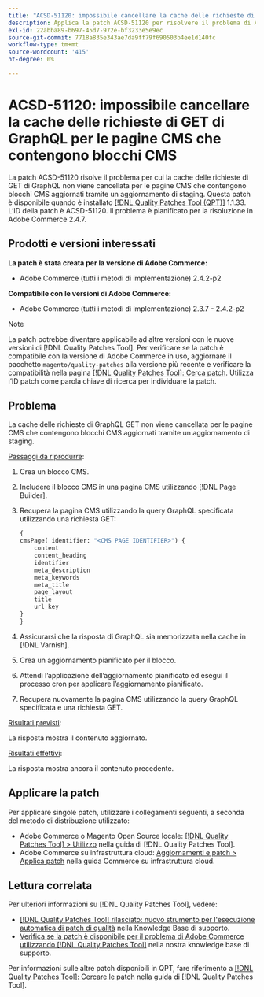 ```yaml
---
title: "ACSD-51120: impossibile cancellare la cache delle richieste di GET di GraphQL per le pagine CMS che contengono blocchi CMS"
description: Applica la patch ACSD-51120 per risolvere il problema di Adobe Commerce per cui la cache delle richieste di GraphQL GET non viene cancellata per le pagine CMS che contengono blocchi CMS.
exl-id: 22abba89-b697-45d7-972e-bf3233e5e9ec
source-git-commit: 7718a835e343ae7da9ff79f690503b4ee1d140fc
workflow-type: tm+mt
source-wordcount: '415'
ht-degree: 0%

---
```


# ACSD-51120: impossibile cancellare la cache delle richieste di GET di GraphQL per le pagine CMS che contengono blocchi CMS

La patch ACSD-51120 risolve il problema per cui la cache delle richieste di GET di GraphQL non viene cancellata per le pagine CMS che contengono blocchi CMS aggiornati tramite un aggiornamento di staging. Questa patch è disponibile quando è installato [[!DNL Quality Patches Tool (QPT)]](/help/announcements/adobe-commerce-announcements/magento-quality-patches-released-new-tool-to-self-serve-quality-patches.md) 1.1.33. L’ID della patch è ACSD-51120. Il problema è pianificato per la risoluzione in Adobe Commerce 2.4.7.

## Prodotti e versioni interessati

**La patch è stata creata per la versione di Adobe Commerce:**

* Adobe Commerce (tutti i metodi di implementazione) 2.4.2-p2

**Compatibile con le versioni di Adobe Commerce:**

* Adobe Commerce (tutti i metodi di implementazione) 2.3.7 - 2.4.2-p2

>[!NOTE]
>
>La patch potrebbe diventare applicabile ad altre versioni con le nuove versioni di [!DNL Quality Patches Tool]. Per verificare se la patch è compatibile con la versione di Adobe Commerce in uso, aggiornare il pacchetto `magento/quality-patches` alla versione più recente e verificare la compatibilità nella pagina [[!DNL Quality Patches Tool]: Cerca patch](https://experienceleague.adobe.com/tools/commerce-quality-patches/index.html). Utilizza l’ID patch come parola chiave di ricerca per individuare la patch.

## Problema

La cache delle richieste di GraphQL GET non viene cancellata per le pagine CMS che contengono blocchi CMS aggiornati tramite un aggiornamento di staging.

<u>Passaggi da riprodurre</u>:

1. Crea un blocco CMS.
1. Includere il blocco CMS in una pagina CMS utilizzando [!DNL Page Builder].
1. Recupera la pagina CMS utilizzando la query GraphQL specificata utilizzando una richiesta GET:

   ```GraphQL
   {
   cmsPage( identifier: "<CMS PAGE IDENTIFIER>") {
       content
       content_heading
       identifier
       meta_description
       meta_keywords
       meta_title
       page_layout
       title
       url_key
   }
   }
   ```

1. Assicurarsi che la risposta di GraphQL sia memorizzata nella cache in [!DNL Varnish].
1. Crea un aggiornamento pianificato per il blocco.
1. Attendi l’applicazione dell’aggiornamento pianificato ed esegui il processo cron per applicare l’aggiornamento pianificato.
1. Recupera nuovamente la pagina CMS utilizzando la query GraphQL specificata e una richiesta GET.

<u>Risultati previsti</u>:

La risposta mostra il contenuto aggiornato.

<u>Risultati effettivi</u>:

La risposta mostra ancora il contenuto precedente.

## Applicare la patch

Per applicare singole patch, utilizzare i collegamenti seguenti, a seconda del metodo di distribuzione utilizzato:

* Adobe Commerce o Magento Open Source locale: [[!DNL Quality Patches Tool] > Utilizzo](https://experienceleague.adobe.com/docs/commerce-operations/tools/quality-patches-tool/usage.html) nella guida di [!DNL Quality Patches Tool].
* Adobe Commerce su infrastruttura cloud: [Aggiornamenti e patch > Applica patch](https://experienceleague.adobe.com/docs/commerce-cloud-service/user-guide/develop/upgrade/apply-patches.html) nella guida Commerce su infrastruttura cloud.


## Lettura correlata

Per ulteriori informazioni su [!DNL Quality Patches Tool], vedere:

* [[!DNL Quality Patches Tool] rilasciato: nuovo strumento per l&#39;esecuzione automatica di patch di qualità](/help/announcements/adobe-commerce-announcements/magento-quality-patches-released-new-tool-to-self-serve-quality-patches.md) nella Knowledge Base di supporto.
* [Verifica se la patch è disponibile per il problema di Adobe Commerce utilizzando  [!DNL Quality Patches Tool]](/help/support-tools/patches-available-in-qpt-tool/check-patch-for-magento-issue-with-magento-quality-patches.md) nella nostra knowledge base di supporto.

Per informazioni sulle altre patch disponibili in QPT, fare riferimento a [[!DNL Quality Patches Tool]: Cercare le patch](https://experienceleague.adobe.com/tools/commerce-quality-patches/index.html) nella guida di [!DNL Quality Patches Tool].
